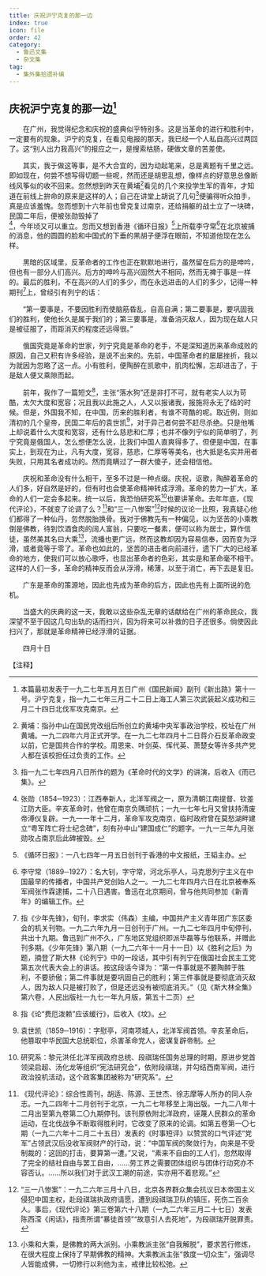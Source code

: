 ```yaml
---
title: 庆祝沪宁克复的那一边
index: true
icon: file
order: 42
category:
  - 鲁迅文集
  - 杂文集
tag:  
  - 集外集拾遗补编
---
```


## 庆祝沪宁克复的那一边[^1]

　　在广州，我觉得纪念和庆祝的盛典似乎特别多。这是当革命的进行和胜利中，一定要有的现象。沪宁的克复，在看见电报的那天，我已经一个人私自高兴过两回了。这“别人出力我高兴”的报应之一，是搜索枯肠，硬做文章的苦差使。

　　其实，我于做这等事，是不大合宜的，因为动起笔来，总是离题有千里之远。即如现在，何尝不想写得切题一些呢，然而还是胡思乱想，像样点的好意思总像断线风筝似的收不回来。忽然想到昨天在黄埔[^2]看见的几个来投学生军的青年，才知道在前线上拚命的原来是这样的人；自己在讲堂上胡说了几句[^3]便骗得听众拍手，真是应该羞愧。忽而想到十六年前也曾克复过南京，还给捐躯的战士立了一块碑，民国二年后，便被张勋毁掉了[^4]，今年顷又可以重立。忽而又想到香港《循环日报》[^5]上所载李守常[^6]在北京被捕的消息，他的圆圆的脸和中国式的下垂的黑胡子便浮在眼前，不知道他现在怎么样。

　　黑暗的区域里，反革命者的工作也正在默默地进行，虽然留在后方的是呻吟，但也有一部分人们高兴。后方的呻吟与高兴固然大不相同，然而无裨于事是一样的。最后的胜利，不在高兴的人们的多少，而在永远进击的人们的多少，记得一种期刊[^7]上，曾经引有列宁的话：

　　“第一要事是，不要因胜利而使脑筋昏乱，自高自满；第二要事是，要巩固我们的胜利，使他长久是属于我们的；第三要事是，准备消灭敌人，因为现在敌人只是被征服了，而距消灭的程度还远得很。”

　　俄国究竟是革命的世家，列宁究竟是革命的老手，不是深知道历来革命成败的原因，自己又积有许多经验，是说不出来的。先前，中国革命者的屡屡挫折，我以为就因为忽略了这一点。小有胜利，便陶醉在凯歌中，肌肉松懈，忘却进击了，于是敌人便又乘隙而起。

　　前年，我作了一篇短文[^8]，主张“落水狗”还是非打不可，就有老实人以为苛酷，太欠大度和宽容；况且我以此施之人，人又以报诸我，报施将永无了结的时候。但是，外国我不知，在中国，历来的胜利者，有谁不苛酷的呢。取近例，则如清初的几个皇帝，民国二年后的袁世凯[^9]，对于异己者何尝不赶尽杀绝。只是他嘴上却说着什么大度和宽容，还有什么慈悲和仁厚；也并不像列宁似的简单明了，列宁究竟是俄国人，怎么想便怎么说，比我们中国人直爽得多了。但便是中国，在事实上，到现在为止，凡有大度，宽容，慈悲，仁厚等等美名，也大抵是名实并用者失败，只用其名者成功的。然而竟瞒过了一群大傻子，还会相信他。

　　庆祝和革命没有什么相干，至多不过是一种点缀。庆祝，讴歌，陶醉着革命的人们多，好自然是好的，但有时也会使革命精神转成浮滑。革命的势力一扩大，革命的人们一定会多起来。统一以后，我恐怕研究系[^10]也要讲革命。去年年底，《现代评论》，不就变了论调了么？[^11]和“三一八惨案”[^12]时候的议论一比照，我真疑心他们都得了一种仙丹，忽然脱胎换骨。我对于佛教先有一种偏见，以为坚苦的小乘教倒是佛教，待到饮酒食肉的阔人富翁，只要吃一餐素，便可以称为居士，算作信徒，虽然美其名曰大乘[^13]，流播也更广远，然而这教却因为容易信奉，因而变为浮滑，或者竟等于零了。革命也如此的，坚苦的进击者向前进行，遗下广大的已经革命的地方，使我们可以放心歌呼，也显出革命者的色彩，其实是和革命毫不相干。这样的人们一多，革命的精神反而会从浮滑，稀薄，以至于消亡，再下去是复旧。

　　广东是革命的策源地，因此也先成为革命的后方，因此也先有上面所说的危机。

　　当盛大的庆典的这一天，我敢以这些杂乱无章的话献给在广州的革命民众，我深望不至于因这几句出轨的话而扫兴，因为将来可以补救的日子还很多。倘使因此扫兴了，那就是革命精神已经浮滑的证据。

　　四月十日

【注释】

[^1]:本篇最初发表于一九二七年五月五日广州《国民新闻》副刊《新出路》第十一号。沪宁克复，指一九二七年三月二十二日上海工人第三次武装起义成功和三月二十四日北伐军攻克南京。

[^2]:黄埔：指孙中山在国民党改组后所创立的黄埔中央军事政治学校，校址在广州黄埔。一九二四年六月正式开学。在一九二七年四月十二日蒋介石反革命政变以前，它是国共合作的学校。周恩来、叶剑英、恽代英、萧楚女等许多共产党人都在该校担任过负责的工作。

[^3]:指一九二七年四月八日所作的题为《革命时代的文学》的讲演，后收入《而已集》。

[^4]:张勋（1854─1923）：江西奉新人，北洋军阀之一，原为清朝江南提督、钦差江防大臣。辛亥革命时，他曾在南京负隅顽抗；一九一七年七月又曾扶持清废帝溥仪复辟。一九一一年十二月，革命军攻克南京，临时政府曾在莫愁湖畔建立“粤军阵亡将士纪念碑”，刻有孙中山“建国成仁”的题字。一九一三年九月张勋攻占南京后此碑被毁。

[^5]:《循环日报》：一八七四年一月五日创刊于香港的中文报纸，王韬主办。

[^6]:李守常（1889─1927）：名大钊，字守常，河北乐亭人，马克思列宁主义在中国最早的传播者，中国共产党创始人之一。一九二七年四月六日在北京被奉系军阀张作霖逮捕，二十八日遇害。鲁迅在北京期间，曾与他共同参加《新青年》的编辑工作。

[^7]:指《少年先锋》，旬刊，李求实（伟森）主编，中国共产主义青年团广东区委会的机关刊物。一九二六年九月一日创刊于广州。一九二七年四月中旬停刊，共出十九期。鲁迅到广州不久，广东地区党组织即派毕磊等与他联系，并赠此刊多期。《少年先锋》第八期（一九二六年十一月十一日）以《胜利之后》为题，摘登了斯大林《论列宁》中的一段话，其中引有列宁在俄国社会民主工党第五次代表大会上的讲话。按这段话今译为：“第一件事就是不要陶醉于胜利，不要骄傲；第二件事就是要巩固自己的胜利；第三件事就是要彻底消灭敌人，因为敌人只是被打败了，但是还远没有被彻底消灭。”（见《斯大林全集》第六卷，人民出版社一九七一年九月版，第五十二页）

[^8]:指《论“费厄泼赖”应该缓行》，后收入《坟》。

[^9]:袁世凯（1859─1916）：字慰亭，河南项城人，北洋军阀首领。辛亥革命后，他篡取中华民国大总统职位，杀害革命党人，密谋复辟帝制。

[^10]:研究系：黎元洪任北洋军阀政府总统、段祺瑞任国务总理的时期，原进步党首领梁启超、汤化龙等组织“宪法研究会”，依附段祺瑞，并勾结西南军阀，进行政治投机活动，这个政客集团被称为“研究系”。

[^11]:《现代评论》：综合性周刊，胡适、陈源、王世杰、徐志摩等人所办的同人杂志。一九二四年十二月创刊于北京，一九二七年移至上海出版。一九二八年十二月出至第九卷第二〇九期停刊。该刊原依附北洋政府，诬蔑人民群众的革命运动，在北伐战争不断取得胜利时，它改变了原来的论调。如第五卷第一〇七期（一九二六年十二月二十五日）发表的《时事短评》以赞赏的口气评述“党军”占领武汉后没收军阀财产的行动，说：“中国军阀的聚敛行为，向来是不受制裁的：这回的打击，要算第一遭。”又说，“素来不自由的工人们，忽然取得了完全的结社自由与罢工自由，……劳工界之需要团体组织与团体行动究亦不容否认。……所以我们对于武汉工潮的前途，实亦用不着悲观。”

[^12]:“三一八惨案”：一九二六年三月十八日，北京各界群众集会抗议日本帝国主义侵犯中国主权，赴段祺瑞执政府请愿，遭到段祺瑞卫队的镇压，死伤二百余人。事后，《现代评论》第三卷第六十八期（一九二六年三月二十七日）发表陈西滢《闲话》，指责所谓“暴徒首领”“故意引人去死地”，为段祺瑞开脱罪责。

[^13]:小乘和大乘，是佛教的两大派别。小乘教派主张“自我解脱”，要求苦行修炼，在很大程度上保持了早期佛教的精神。大乘教派主张“救度一切众生”，强调尽人皆能成佛，一切修行以利他为主，戒律比较松弛。
